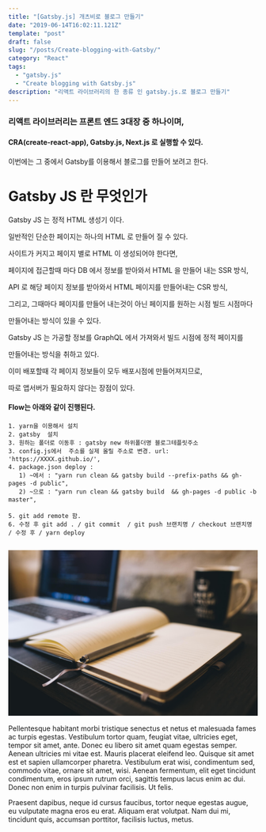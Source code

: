 ```yaml
---
title: "[Gatsby.js] 개츠비로 블로그 만들기"
date: "2019-06-14T16:02:11.121Z"
template: "post"
draft: false
slug: "/posts/Create-blogging-with-Gatsby/"
category: "React"
tags:
  - "gatsby.js"
  - "Create blogging with Gatsby.js"
description: "리액트 라이브러리의 한 종류 인 gatsby.js.로 블로그 만들기"
---
```


### 리액트 라이브러리는 프론트 엔드 3대장 중 하나이며,  

#### CRA(create-react-app), Gatsby.js, Next.js 로 실행할 수 있다.  

이번에는 그 중에서 Gatsby를 이용해서 블로그를 만들어 보려고 한다.  

# Gatsby JS 란 무엇인가  

Gatsby JS 는 정적 HTML 생성기 이다.

일반적인 단순한 페이지는 하나의 HTML 로 만들어 질 수 있다.

사이트가 커지고 페이지 별로 HTML 이 생성되어야 한다면,  

페이지에 접근할때 마다 DB 에서 정보를 받아와서 HTML 을 만들어 내는 SSR 방식,  

API 로 해당 페이지 정보를 받아와서 HTML 페이지를 만들어내는 CSR 방식,  

그리고, 그때마다 페이지를 만들어 내는것이 아닌 페이지를 원하는 시점 빌드 시점마다  

만들어내는 방식이 있을 수 있다.  

Gatsby JS 는 가공할 정보를 GraphQL 에서 가져와서 빌드 시점에 정적 페이지를  

만들어내는 방식을 취하고 있다.  

이미 배포할때 각 페이지 정보들이 모두 배포시점에 만들어져지므로,  

따로 앱서버가 필요하지 않다는 장점이 있다.  

#### Flow는 아래와 같이 진행된다.  
```
1. yarn을 이용해서 설치
2. gatsby  설치
3. 원하는 폴더로 이동후 : gatsby new 하위폴더명 블로그테플릿주소
3. config.js에서  주소를 실제 올릴 주소로 변경. url: 'https://XXXX.github.io/',
4. package.json deploy : 
   1) ~에서 : "yarn run clean && gatsby build --prefix-paths && gh-pages -d public", 
   2) ~으로 : "yarn run clean && gatsby build  && gh-pages -d public -b master",

5. git add remote 함.
6. 수정 후 git add . / git commit  / git push 브랜치명 / checkout 브랜치명 / 수정 후 / yarn deploy
```

```
```

![Nulla faucibus vestibulum eros in tempus. Vestibulum tempor imperdiet velit nec dapibus](/media/image-2.jpg)

Pellentesque habitant morbi tristique senectus et netus et malesuada fames ac turpis egestas. Vestibulum tortor quam, feugiat vitae, ultricies eget, tempor sit amet, ante. Donec eu libero sit amet quam egestas semper. Aenean ultricies mi vitae est. Mauris placerat eleifend leo. Quisque sit amet est et sapien ullamcorper pharetra. Vestibulum erat wisi, condimentum sed, commodo vitae, ornare sit amet, wisi. Aenean fermentum, elit eget tincidunt condimentum, eros ipsum rutrum orci, sagittis tempus lacus enim ac dui. Donec non enim in turpis pulvinar facilisis. Ut felis. 

Praesent dapibus, neque id cursus faucibus, tortor neque egestas augue, eu vulputate magna eros eu erat. Aliquam erat volutpat. Nam dui mi, tincidunt quis, accumsan porttitor, facilisis luctus, metus.